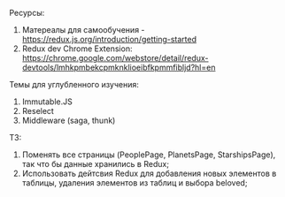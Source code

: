 Ресурсы:
1. Матереалы для самообучения - https://redux.js.org/introduction/getting-started
1. Redux dev Chrome Extension: https://chrome.google.com/webstore/detail/redux-devtools/lmhkpmbekcpmknklioeibfkpmmfibljd?hl=en

Темы для углубленного изучения:
1. Immutable.JS
1. Reselect
1. Middleware (saga, thunk)

ТЗ:
1. Поменять все страницы (PeoplePage, PlanetsPage, StarshipsPage), так что бы данные хранились в Redux;
1. Использовать дейтсвия Redux для добавления новых элементов в таблицы, удаления элементов из таблиц и выбора beloved;
